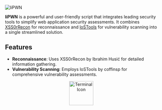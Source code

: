 ![liPWN](https://img.shields.io/badge/liPWN-%E2%9C%94-green) 

**liPWN** is a powerful and user-friendly script that integrates leading security tools to simplify web application security assessments. It combines [XSS0rRecon](https://github.com/xss0r/xssorRecon/) for reconnaissance and [loSTools](https://github.com/coffinsp/lostools) for vulnerability scanning into a single streamlined solution.

## Features

- **Reconnaissance**: Uses XSS0rRecon by Ibrahim Husić for detailed information gathering.
- **Vulnerability Scanning**: Employs loSTools by coffinsp for comprehensive vulnerability assessments.

<p align="center">
    <a href="https://yourprojectwebsite.com" target="_blank">
        <img src="https://img.icons8.com/ios-filled/50/000000/terminal.png" alt="Terminal Icon" style="width: 80px; height: auto; transition: transform 0.3s ease;"/>
    </a>
</p>
